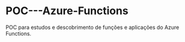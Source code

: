 # POC---Azure-Functions
POC para estudos e descobrimento de funções e aplicações do Azure Functions.
